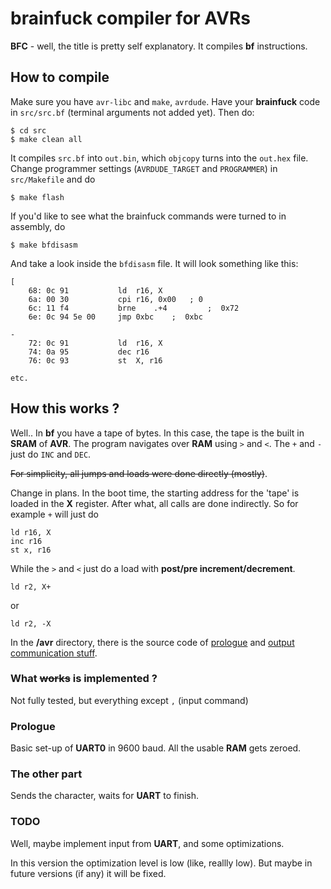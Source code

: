 

brainfuck compiler for AVRs
===========================

**BFC** - well, the title is pretty self explanatory. It compiles **bf** instructions.

## How to compile ##

Make sure you have `avr-libc` and `make`, `avrdude`.
Have your **brainfuck** code in `src/src.bf` (terminal arguments not added yet).
Then do:

    $ cd src
    $ make clean all
    
It compiles `src.bf` into `out.bin`, which `objcopy` turns into the `out.hex` file.
Change programmer settings (`AVRDUDE_TARGET` and `PROGRAMMER`) in `src/Makefile` and do

    $ make flash

If you'd like to see what the brainfuck commands were turned to in assembly, do

	$ make bfdisasm

And take a look inside the `bfdisasm` file. It will look something like this:

	[
		68:	0c 91       	ld	r16, X
		6a:	00 30       	cpi	r16, 0x00	; 0
		6c:	11 f4       	brne	.+4      	;  0x72
		6e:	0c 94 5e 00 	jmp	0xbc	;  0xbc

	-
		72:	0c 91       	ld	r16, X
		74:	0a 95       	dec	r16
		76:	0c 93       	st	X, r16

	etc.



## How this works ? ##

Well.. In **bf** you have a tape of bytes. In this case, the tape is the built in **SRAM** of **AVR**.
The program navigates over **RAM** using `>` and `<`.
The `+` and `-` just do `INC` and `DEC`.

~~For simplicity, all jumps and loads were done directly (mostly)~~.

Change in plans. 
In the boot time, the starting address for the 'tape' is loaded in the **X** register. After what, all calls are done indirectly. So for example `+` will just do

```assembly
ld r16, X
inc r16
st x, r16
```

While the `>` and `<` just do a load with **post/pre increment/decrement**.

```assembly
ld r2, X+
```

or

```assembly
ld r2, -X
```

In the **/avr** directory, there is the source code of [prologue](https://github.com/geohhot/brainfkAVR/blob/master/src/avr/crt0_for_bfc.S) and [output communication stuff](https://github.com/geohhot/brainfkAVR/blob/master/src/avr/crt_for_bfc.S).

### What ~~works~~ is implemented ? ###

Not fully tested, but everything except `,` (input command)

### Prologue ###
Basic set-up of **UART0** in 9600 baud.
All the usable **RAM** gets zeroed.

### The other part ###
Sends the character, waits for **UART** to finish.

### TODO ###
Well, maybe implement input from **UART**, and some optimizations.

In this version the optimization level is low (like, reallly low). But maybe in future versions (if any) it will be fixed.
